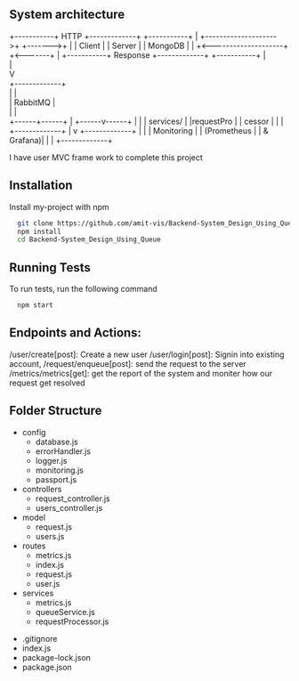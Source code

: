 ## System architecture

+-----------+        HTTP         +-------------+        +-----------+
|           +-------------------->+             +------->+           |
|  Client   |                     |  Server     |        | MongoDB   |
|           +<--------------------+             +<-------+           |
+-----------+       Response      +-------------+        +-----------+
                                        |                        
                                        |                        
                                        V                        
                                 +-------------+                
                                 |             |                
                                 |  RabbitMQ   |                
                                 |             |                
                                 +------+------+
                                        |
                                 +------v------+
                                 |             |
                                 |  services/  |
                                 |requestPro   |
                                 | cessor      |
                                 |             |
                                 +-------------+
                                        |
                                        v
                                 +-------------+
                                 |             |
                                 | Monitoring  |
                                 | (Prometheus |
                                 |   & Grafana)|
                                 |             |
                                 +-------------+


I have user MVC frame work to complete this project

## Installation

Install my-project with npm

```bash
  git clone https://github.com/amit-vis/Backend-System_Design_Using_Queue.git
  npm install
  cd Backend-System_Design_Using_Queue
```
    
## Running Tests

To run tests, run the following command

```bash
  npm start
```

## Endpoints and Actions:
/user/create[post]: Create a new user
/user/login[post]: Signin into existing account,
/request/enqueue[post]: send the request to the server
/metrics/metrics[get]: get the report of the system and moniter how our request get resolved


## Folder Structure


* config
    - database.js
    - errorHandler.js
    - logger.js
    - monitoring.js
    - passport.js
* controllers
    - request_controller.js
    - users_controller.js
* model
    - request.js
    - users.js
* routes
    - metrics.js
    - index.js
    - request.js
    - user.js
* services
    - metrics.js
    - queueService.js
    - requestProcessor.js
- .gitignore
- index.js
- package-lock.json
- package.json
